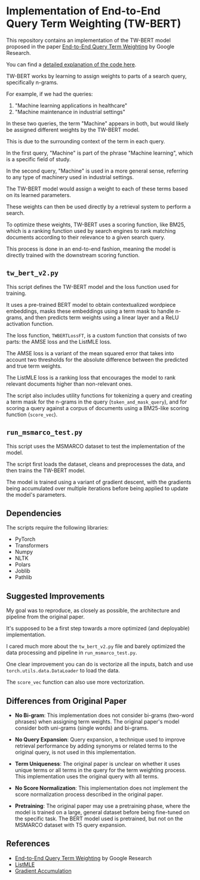 # Implementation of End-to-End Query Term Weighting (TW-BERT)

This repository contains an implementation of the TW-BERT model proposed in the paper [End-to-End Query Term Weighting](https://research.google/pubs/pub52462/) by Google Research.

You can find a [detailed explanation of the code here](https://forecastegy.com/posts/tw-bert-end-to-end-query-term-weighting-pytorch/).

TW-BERT works by learning to assign weights to parts of a search query, specifically n-grams.

For example, if we had the queries:

1. "Machine learning applications in healthcare"
2. "Machine maintenance in industrial settings"

In these two queries, the term "Machine" appears in both, but would likely be assigned different weights by the TW-BERT model. 

This is due to the surrounding context of the term in each query. 

In the first query, "Machine" is part of the phrase "Machine learning", which is a specific field of study. 

In the second query, "Machine" is used in a more general sense, referring to any type of machinery used in industrial settings. 

The TW-BERT model would assign a weight to each of these terms based on its learned parameters. 

These weights can then be used directly by a retrieval system to perform a search. 

To optimize these weights, TW-BERT uses a scoring function, like BM25, which is a ranking function used by search engines to rank matching documents according to their relevance to a given search query. 

This process is done in an end-to-end fashion, meaning the model is directly trained with the downstream scoring function.

## `tw_bert_v2.py`

This script defines the TW-BERT model and the loss function used for training. 

It uses a pre-trained BERT model to obtain contextualized wordpiece embeddings, masks these embeddings using a term mask to handle n-grams, and then predicts term weights using a linear layer and a ReLU activation function.

The loss function, `TWBERTLossFT`, is a custom function that consists of two parts: the AMSE loss and the ListMLE loss. 

The AMSE loss is a variant of the mean squared error that takes into account two thresholds for the absolute difference between the predicted and true term weights. 

The ListMLE loss is a ranking loss that encourages the model to rank relevant documents higher than non-relevant ones.

The script also includes utility functions for tokenizing a query and creating a term mask for the n-grams in the query (`token_and_mask_query`), and for scoring a query against a corpus of documents using a BM25-like scoring function (`score_vec`).

## `run_msmarco_test.py`

This script uses the MSMARCO dataset to test the implementation of the model.

The script first loads the dataset, cleans and preprocesses the data, and then trains the TW-BERT model. 

The model is trained using a variant of gradient descent, with the gradients being accumulated over multiple iterations before being applied to update the model's parameters. 

## Dependencies

The scripts require the following libraries:

- PyTorch
- Transformers
- Numpy
- NLTK
- Polars
- Joblib
- Pathlib

## Suggested Improvements

My goal was to reproduce, as closely as possible, the architecture and pipeline from the original paper.

It's supposed to be a first step towards a more optimized (and deployable) implementation.

I cared much more about the `tw_bert_v2.py` file and barely optimized the data processing and pipeline in `run_msmarco_test.py`.

One clear improvement you can do is vectorize all the inputs, batch and use `torch.utils.data.DataLoader` to load the data.

The `score_vec` function can also use more vectorization.

## Differences from Original Paper

- **No Bi-gram**: This implementation does not consider bi-grams (two-word phrases) when assigning term weights. The original paper's model consider both uni-grams (single words) and bi-grams.

- **No Query Expansion**: Query expansion, a technique used to improve retrieval performance by adding synonyms or related terms to the original query, is not used in this implementation.

- **Term Uniqueness**: The original paper is unclear on whether it uses unique terms or all terms in the query for the term weighting process. This implementation uses the original query with all terms.

- **No Score Normalization**: This implementation does not implement the score normalization process described in the original paper.

- **Pretraining**: The original paper may use a pretraining phase, where the model is trained on a large, general dataset before being fine-tuned on the specific task. The BERT model used is pretrained, but not on the MSMARCO dataset with T5 query expansion.

## References

- [End-to-End Query Term Weighting](https://research.google/pubs/pub52462/) by Google Research
- [ListMLE](https://github.com/allegro/allRank/tree/master/allrank/models/losses)
- [Gradient Accumulation](https://kozodoi.me/blog/20210219/gradient-accumulation)
